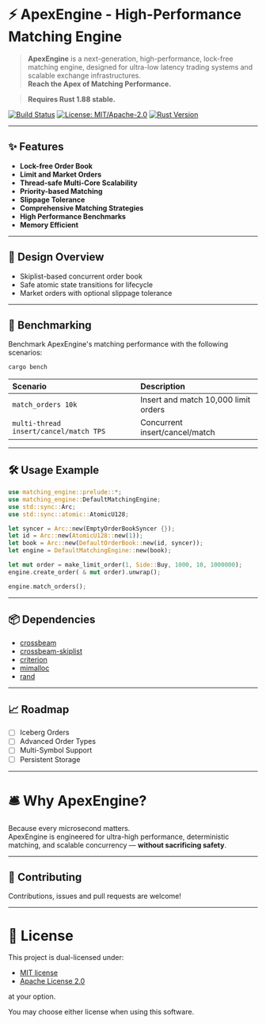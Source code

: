 # ⚡ ApexEngine - High-Performance Matching Engine

> **ApexEngine** is a next-generation, high-performance, lock-free matching engine, designed for ultra-low latency
> trading systems and scalable exchange infrastructures.  
> **Reach the Apex of Matching Performance.**

> **Requires Rust 1.88 stable.**

[![Build Status](https://github.com/crypto-zero/apex-engine/actions/workflows/ci.yml/badge.svg?branch=main)](https://github.com/crypto-zero/apex-engine/actions)
[![License: MIT/Apache-2.0](https://img.shields.io/badge/license-MIT%20%2F%20Apache--2.0-blue)](#-license)
[![Rust Version](https://img.shields.io/badge/rust-1.88%20stable-orange)](https://www.rust-lang.org/)

---

## ✨ Features

- **Lock-free Order Book**
- **Limit and Market Orders**
- **Thread-safe Multi-Core Scalability**
- **Priority-based Matching**
- **Slippage Tolerance**
- **Comprehensive Matching Strategies**
- **High Performance Benchmarks**
- **Memory Efficient**

---

## 📖 Design Overview

- Skiplist-based concurrent order book
- Safe atomic state transitions for lifecycle
- Market orders with optional slippage tolerance

---

## 🚀 Benchmarking

Benchmark ApexEngine's matching performance with the following scenarios:

```bash
cargo bench
```

| Scenario                               | Description                          |
|:---------------------------------------|:-------------------------------------|
| `match_orders 10k`                     | Insert and match 10,000 limit orders |
| `multi-thread insert/cancel/match TPS` | Concurrent insert/cancel/match       |

---

## 🛠 Usage Example

```rust
use matching_engine::prelude::*;
use matching_engine::DefaultMatchingEngine;
use std::sync::Arc;
use std::sync::atomic::AtomicU128;

let syncer = Arc::new(EmptyOrderBookSyncer {});
let id = Arc::new(AtomicU128::new(1));
let book = Arc::new(DefaultOrderBook::new(id, syncer));
let engine = DefaultMatchingEngine::new(book);

let mut order = make_limit_order(1, Side::Buy, 1000, 10, 1000000);
engine.create_order( & mut order).unwrap();

engine.match_orders();
```

---

## 📦 Dependencies

- [crossbeam](https://docs.rs/crossbeam/)
- [crossbeam-skiplist](https://docs.rs/crossbeam-skiplist/)
- [criterion](https://docs.rs/criterion/)
- [mimalloc](https://docs.rs/mimalloc/)
- [rand](https://docs.rs/rand/)

---

## 📈 Roadmap

- [ ] Iceberg Orders
- [ ] Advanced Order Types
- [ ] Multi-Symbol Support
- [ ] Persistent Storage

---

# 🛎️ Why ApexEngine?

Because every microsecond matters.  
ApexEngine is engineered for ultra-high performance, deterministic matching, and scalable concurrency — **without
sacrificing safety**.

---

## 🤝 Contributing

Contributions, issues and pull requests are welcome!

---

# 📜 License

This project is dual-licensed under:

- [MIT license](./LICENSE-MIT)
- [Apache License 2.0](./LICENSE-APACHE)

at your option.

You may choose either license when using this software.